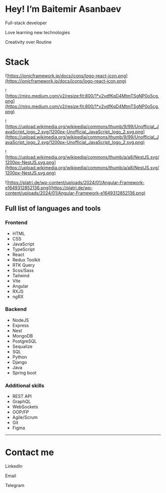 # Hey! I’m Baitemir Asanbaev

Full-stack developer

Love learning new technologies

Creativity over Routine 

# Stack

![https://ionicframework.jp/docs/icons/logo-react-icon.png](https://ionicframework.jp/docs/icons/logo-react-icon.png)

![https://miro.medium.com/v2/resize:fit:800/1*v2vdfKqD4MtmTSgNP0o5cg.png](https://miro.medium.com/v2/resize:fit:800/1*v2vdfKqD4MtmTSgNP0o5cg.png)

![https://upload.wikimedia.org/wikipedia/commons/thumb/9/99/Unofficial_JavaScript_logo_2.svg/1200px-Unofficial_JavaScript_logo_2.svg.png](https://upload.wikimedia.org/wikipedia/commons/thumb/9/99/Unofficial_JavaScript_logo_2.svg/1200px-Unofficial_JavaScript_logo_2.svg.png)

![https://upload.wikimedia.org/wikipedia/commons/thumb/a/a8/NestJS.svg/1200px-NestJS.svg.png](https://upload.wikimedia.org/wikipedia/commons/thumb/a/a8/NestJS.svg/1200px-NestJS.svg.png)

![https://platri.de/wp-content/uploads/2024/01/Angular-Framework-e1649312852136.png](https://platri.de/wp-content/uploads/2024/01/Angular-Framework-e1649312852136.png)

## Full list of languages and tools

### Frontend

- HTML
- CSS
- JavaScript
- TypeScript
- React
- Redux Toolkit
- RTK Query
- Scss/Sass
- Tailwind
- Vite
- Angular
- RXJS
- ngRX

### Backend

- NodeJS
- Express
- Nest
- MongoDB
- PostgreSQL
- Sequalize
- SQL
- Python
- Django
- Java
- Spring boot

### Additional skills

- REST API
- GraphQL
- WebSockets
- OOP/FP
- Agile/Scrum
- Git
- Figma

---

# Contact me

LinkedIn

Email

Telegram